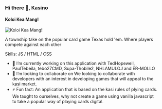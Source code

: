 ### Hi there 👋, Kasino
#### Koloi Kea Mang!
![Koloi Kea Mang!](https://arturssmirnovs.github.io/github-profile-readme-generator/images/banner.png)

A township take on the popular card game Texas hold 'em. Where players compete against each other

Skills:  JS / HTML / CSS

- 🔭 I’m currently working on this application with TedHopewell, PaulTebeila, tebo27CMD, Supa-Thobile2, NHLAMULOJ and ER-MOLLO 
- 👯 I’m looking to collaborate on We looking to collaborate with developers with an interest in developing games that will appeal to the kasi market. 
- ⚡ Fun fact: An application that is based on the kasi rules of plying cards. We taught to ourselves, why not create a game using vanilla javascript to take a popular way of playing cards digital. 




